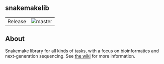## snakemakelib ##

<table>
<tr>
  <td>Release</td>
  <td><img src="https://travis-ci.org/percyfal/snakemakelib.svg" alt="master" /></td>
</tr>
</table>

## About ##

Snakemake library for all kinds of tasks, with a focus on
bioinformatics and next-generation sequencing. See
[the wiki](https://github.com/percyfal/snakemakelib/wiki) for more
information.
